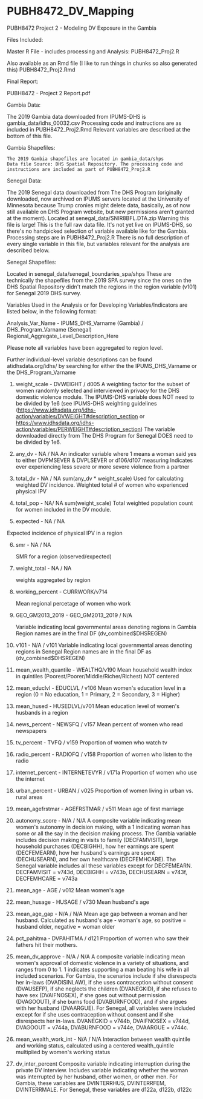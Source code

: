 # PUBH8472_DV_Mapping
PUBH8472 Project 2 - Modeling DV Exposure in the Gambia

Files Included:

Master R File - includes processing and Analysis:
  PUBH8472_Proj2.R

Also available as an Rmd file (I like to run things in chunks so also generated this)
  PUBH8472_Proj2.Rmd

Final Report:

  PUBH8472 - Project 2 Report.pdf

Gambia Data:

  The 2019 Gambia data downloaded from IPUMS-DHS is gambia_data/idhs_00032.csv
  Processing code and instructions are as included in PUBH8472_Proj2.Rmd
  Relevant variables are described at the bottom of this file.

Gambia Shapefiles:

    The 2019 Gambia shapefiles are located in gambia_data/shps
    Data file Source: DHS Spatial Repository. The processing code and instructions are included as part of PUBH8472_Proj2.R

Senegal Data:

  The 2019 Senegal data downloaded from The DHS Program (originally downloaded, now archived on IPUMS servers located at the University of Minnesota because Trump cronies might delete data, basically, as of now still available on DHS Program website, but new permissions aren't granted at the moment). 
  Located at senegal_data/SNIR8BFL.DTA.zip
  Warning this file is large! This is the full raw data file. It's not yet live on IPUMS-DHS, so there's no handpicked selection of variable available like for the Gambia. Processing steps are in PUBH8472_Proj2.R
  There is no full description of every single variable in this file, but variables relevant for the analysis are described below. 

Senegal Shapefiles:

  Located in senegal_data/senegal_boundaries_spa/shps
  These are technically the shapefiles from the 2019 SPA survey since the ones on the DHS Spatial Repository didn't match the regions in the region variable (v101) for Senegal 2019 DHS survey.

Variables Used in the Analysis or for Developing Variables/Indicators are listed below, in the following format:

Analysis_Var_Name - IPUMS_DHS_Varname (Gambia) / DHS_Program_Varname (Senegal)
       Regional_Aggregate_Level_Description_Here

Please note all variables have been aggregated to region level.

Further individual-level variable descriptions can be found atidhsdata.org/idhs/ by searching for either the the IPUMS_DHS_Varname or the DHS_Program_Varname

1. weight_scale - DVWEIGHT / d005
     A weighting factor for the subset of women  randomly selected and interviewed in privacy for the DHS domestic violence module. 
     The IPUMS-DHS variable does NOT need to be divided by 1e6 (see IPUMS-DHS weighting guidelines (https://www.idhsdata.org/idhs-action/variables/DVWEIGHT#description_section or https://www.idhsdata.org/idhs-action/variables/PERWEIGHT#description_section)
    The variable downloaded directly from The DHS Program for Senegal DOES need to be divided by 1e6. 

2. any_dv - NA / NA 
   An indicator variable where 1 means a woman said yes to either DVPMSEVER & DVPLSEVER or d106/d107 measuring 
   Indicates ever experiencing less severe or more severe violence from a partner

3. total_dv - NA / NA
   sum(any_dv * weight_scale)
   Used for calculating weighted DV incidence. Weighted total # of women who experienced physical IPV

4. total_pop - NA/ NA
   sum(weight_scale)
   Total weighted population count for women included in the DV module.

5. expected - NA / NA

  Expected incidence of physical IPV in a region

6. smr - NA / NA

   SMR for a region (observed/expected)

7. weight_total - NA / NA

   weights aggregated by region

8. working_percent - CURRWORK/v714

   Mean regional percetage of women who work

9. GEO_GM2013_2019 - GEO_GM2013_2019 / N/A

   Variable indicating local governmental areas denoting regions in Gambia
   Region names are in the final DF (dv_combined$DHSREGEN)

10. v101 - N/A / v101
    Variable indicating local governmental areas denoting regions in Senegal
    Region names are in the final DF as (dv_combined$DHSREGEN)

12. mean_wealth_quantile - WEALTHQ/v190
    Mean household wealth index in quintiles (Poorest/Poorer/Middle/Richer/Richest)
    NOT centered

13. mean_educlvl - EDUCLVL / v106
    Mean women's education level in a region (0 = No education, 1 = Primary, 2 = Secondary, 3 = Higher)

14. mean_hused - HUSEDLVL/v701
    Mean education level of women's husbands in a region

15. news_percent - NEWSFQ / v157
    Mean percent of women who read newspapers

16. tv_percent - TVFQ / v159
    Proportion of women who watch tv

17. radio_percent - RADIOFQ / v158
    Proportion of women who listen to the radio
  
18. internet_percent - INTERNETEVYR / v171a
  Proportion of women who use the internet

19. urban_percent - URBAN / v025
  Proportion of women living in urban vs. rural areas
  
20. mean_agefrstmar - AGEFRSTMAR / v511
  Mean age of first marriage

21. autonomy_score - N/A / N/A
  A composite variable indicating mean women's autonomy in decision making, with a 1 indicating woman has some or all the say in the decision making process. The Gambia variable includes decision making in visits to family (DECFAMVISIT), large household purchases (DECBIGHH), how her earnings are spent (DECFEMEARN), how her husband's earnings are spent (DECHUSEARN), and her own healthcare (DECFEMHCARE).
  The Senegal variable includes all these variables except for DECFEMEARN. DECFAMVISIT = v743d, DECBIGHH = v743b, DECHUSEARN = v743f, DECFEMHCARE = v743a

23. mean_age - AGE / v012
  Mean women's age

24. mean_husage - HUSAGE / v730
  Mean husband's age
  
25. mean_age_gap - N/A / N/A
  Mean age gap between a woman and her husband. Calculated as husband's age - woman's age, so positive = husband older, negative = woman older

26. pct_pahitma - DVPAHITMA / d121 
    Proportion of women who saw their fathers hit their mothers.

27. mean_dv_approve - N/A / N/A
  A composite variable indicating mean women's approval of domestic violence in a variety of situations, and ranges from 0 to 1. 1 indicates supporting a man beating his wife in all included scenarios. For Gambia, the scenarios include if she disrespects her in-laws (DVADISINLAW), if she uses contraception without consent (DVAUSEFP), if she neglects the children (DVANEGKID), if she refuses to have sex (DVAIFNOSEX), if she goes out without permission (DVAGOOUT), if she burns food (DVABURNFOOD), and if she argues with her husband (DVAARGUE). 
  For Senegal, all variables were included except for if she uses contraception without consent and if she disrespects her in-laws. DVANEGKID = v744b, DVAIFNOSEX = v744d, DVAGOOUT = v744a, DVABURNFOOD = v744e, DVAARGUE = v744c.

29. mean_wealth_work_int - N/A / N/A
    Interaction between wealth quintile and working status, calculated using a centered wealth_quintile multiplied by women's working status
    
31. dv_inter_percent
  Composite variable indicating interruption during the private DV interview. Includes variable indicating whether the woman was interrupted by her husband, other women, or other men. For Gambia, these variables are DVINTERRHUS, DVINTERRFEM, DVINTERRMALE. For Senegal, these variables are d122a, d122b, d122c
